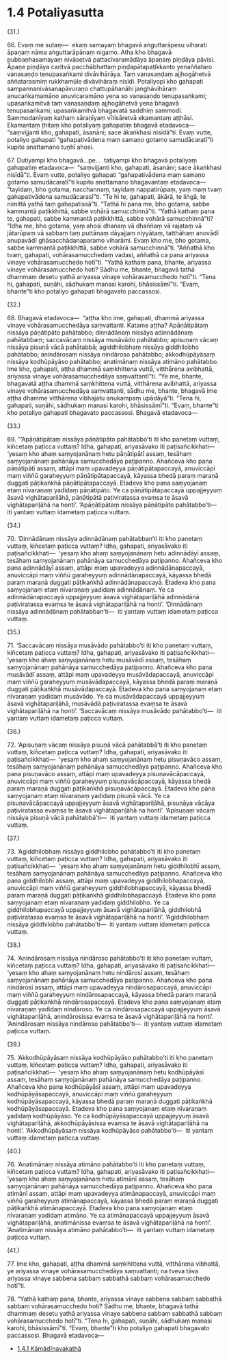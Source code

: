 # 1.4 Potaliyasutta

(31.)

66\. Evaṃ me sutaṃ—  ekaṃ samayaṃ bhagavā aṅguttarāpesu viharati āpaṇaṃ nāma aṅguttarāpānaṃ nigamo. Atha kho bhagavā pubbaṇhasamayaṃ nivāsetvā pattacīvaramādāya āpaṇaṃ piṇḍāya pāvisi. Āpaṇe piṇḍāya caritvā pacchābhattaṃ piṇḍapātapaṭikkanto yenaññataro vanasaṇḍo tenupasaṅkami divāvihārāya. Taṃ vanasaṇḍaṃ ajjhogāhetvā aññatarasmiṃ rukkhamūle divāvihāraṃ nisīdi. Potaliyopi kho gahapati sampannanivāsanapāvuraṇo chattupāhanāhi jaṅghāvihāraṃ anucaṅkamamāno anuvicaramāno yena so vanasaṇḍo tenupasaṅkami; upasaṅkamitvā taṃ vanasaṇḍaṃ ajjhogāhetvā yena bhagavā tenupasaṅkami; upasaṅkamitvā bhagavatā saddhiṃ sammodi. Sammodanīyaṃ kathaṃ sāraṇīyaṃ vītisāretvā ekamantaṃ aṭṭhāsi. Ekamantaṃ ṭhitaṃ kho potaliyaṃ gahapatiṃ bhagavā etadavoca—  “saṃvijjanti kho, gahapati, āsanāni; sace ākaṅkhasi nisīdā”ti. Evaṃ vutte, potaliyo gahapati “gahapativādena maṃ samaṇo gotamo samudācaratī”ti kupito anattamano tuṇhī ahosi.

67\. Dutiyampi kho bhagavā…pe…  tatiyampi kho bhagavā potaliyaṃ gahapatiṃ etadavoca—  “saṃvijjanti kho, gahapati, āsanāni; sace ākaṅkhasi nisīdā”ti. Evaṃ vutte, potaliyo gahapati “gahapativādena maṃ samaṇo gotamo samudācaratī”ti kupito anattamano bhagavantaṃ etadavoca—  “tayidaṃ, bho gotama, nacchannaṃ, tayidaṃ nappatirūpaṃ, yaṃ maṃ tvaṃ gahapativādena samudācarasī”ti. “Te hi te, gahapati, ākārā, te liṅgā, te nimittā yathā taṃ gahapatissā”ti. “Tathā hi pana me, bho gotama, sabbe kammantā paṭikkhittā, sabbe vohārā samucchinnā”ti. “Yathā kathaṃ pana te, gahapati, sabbe kammantā paṭikkhittā, sabbe vohārā samucchinnā”ti? “Idha me, bho gotama, yaṃ ahosi dhanaṃ vā dhaññaṃ vā rajataṃ vā jātarūpaṃ vā sabbaṃ taṃ puttānaṃ dāyajjaṃ niyyātaṃ, tatthāhaṃ anovādī anupavādī ghāsacchādanaparamo viharāmi. Evaṃ kho me, bho gotama, sabbe kammantā paṭikkhittā, sabbe vohārā samucchinnā”ti. “Aññathā kho tvaṃ, gahapati, vohārasamucchedaṃ vadasi, aññathā ca pana ariyassa vinaye vohārasamucchedo hotī”ti. “Yathā kathaṃ pana, bhante, ariyassa vinaye vohārasamucchedo hoti? Sādhu me, bhante, bhagavā tathā dhammaṃ desetu yathā ariyassa vinaye vohārasamucchedo hotī”ti. “Tena hi, gahapati, suṇāhi, sādhukaṃ manasi karohi, bhāsissāmī”ti. “Evaṃ, bhante”ti kho potaliyo gahapati bhagavato paccassosi.

(32.)

68\. Bhagavā etadavoca—  “aṭṭha kho ime, gahapati, dhammā ariyassa vinaye vohārasamucchedāya saṃvattanti. Katame aṭṭha? Apāṇātipātaṃ nissāya pāṇātipāto pahātabbo; dinnādānaṃ nissāya adinnādānaṃ pahātabbaṃ; saccavācaṃ nissāya musāvādo pahātabbo; apisuṇaṃ vācaṃ nissāya pisuṇā vācā pahātabbā; agiddhilobhaṃ nissāya giddhilobho pahātabbo; anindārosaṃ nissāya nindāroso pahātabbo; akkodhūpāyāsaṃ nissāya kodhūpāyāso pahātabbo; anatimānaṃ nissāya atimāno pahātabbo. Ime kho, gahapati, aṭṭha dhammā saṃkhittena vuttā, vitthārena avibhattā, ariyassa vinaye vohārasamucchedāya saṃvattantī”ti. “Ye me, bhante, bhagavatā aṭṭha dhammā saṃkhittena vuttā, vitthārena avibhattā, ariyassa vinaye vohārasamucchedāya saṃvattanti, sādhu me, bhante, bhagavā ime aṭṭha dhamme vitthārena vibhajatu anukampaṃ upādāyā”ti. “Tena hi, gahapati, suṇāhi, sādhukaṃ manasi karohi, bhāsissāmī”ti. “Evaṃ, bhante”ti kho potaliyo gahapati bhagavato paccassosi. Bhagavā etadavoca—

(33.)

69\. “‘Apāṇātipātaṃ nissāya pāṇātipāto pahātabbo’ti iti kho panetaṃ vuttaṃ, kiñcetaṃ paṭicca vuttaṃ? Idha, gahapati, ariyasāvako iti paṭisañcikkhati—  ‘yesaṃ kho ahaṃ saṃyojanānaṃ hetu pāṇātipātī assaṃ, tesāhaṃ saṃyojanānaṃ pahānāya samucchedāya paṭipanno. Ahañceva kho pana pāṇātipātī assaṃ, attāpi maṃ upavadeyya pāṇātipātapaccayā, anuviccāpi maṃ viññū garaheyyuṃ pāṇātipātapaccayā, kāyassa bhedā paraṃ maraṇā duggati pāṭikaṅkhā pāṇātipātapaccayā. Etadeva kho pana saṃyojanaṃ etaṃ nīvaraṇaṃ yadidaṃ pāṇātipāto. Ye ca pāṇātipātapaccayā uppajjeyyuṃ āsavā vighātapariḷāhā, pāṇātipātā paṭiviratassa evaṃsa te āsavā vighātapariḷāhā na honti’. ‘Apāṇātipātaṃ nissāya pāṇātipāto pahātabbo’ti—  iti yantaṃ vuttaṃ idametaṃ paṭicca vuttaṃ.

(34.)

70\. ‘Dinnādānaṃ nissāya adinnādānaṃ pahātabban’ti iti kho panetaṃ vuttaṃ, kiñcetaṃ paṭicca vuttaṃ? Idha, gahapati, ariyasāvako iti paṭisañcikkhati—  ‘yesaṃ kho ahaṃ saṃyojanānaṃ hetu adinnādāyī assaṃ, tesāhaṃ saṃyojanānaṃ pahānāya samucchedāya paṭipanno. Ahañceva kho pana adinnādāyī assaṃ, attāpi maṃ upavadeyya adinnādānapaccayā, anuviccāpi maṃ viññū garaheyyuṃ adinnādānapaccayā, kāyassa bhedā paraṃ maraṇā duggati pāṭikaṅkhā adinnādānapaccayā. Etadeva kho pana saṃyojanaṃ etaṃ nīvaraṇaṃ yadidaṃ adinnādānaṃ. Ye ca adinnādānapaccayā uppajjeyyuṃ āsavā vighātapariḷāhā adinnādānā paṭiviratassa evaṃsa te āsavā vighātapariḷāhā na honti’. ‘Dinnādānaṃ nissāya adinnādānaṃ pahātabban’ti—  iti yantaṃ vuttaṃ idametaṃ paṭicca vuttaṃ.

(35.)

71\. ‘Saccavācaṃ nissāya musāvādo pahātabbo’ti iti kho panetaṃ vuttaṃ, kiñcetaṃ paṭicca vuttaṃ? Idha, gahapati, ariyasāvako iti paṭisañcikkhati—  ‘yesaṃ kho ahaṃ saṃyojanānaṃ hetu musāvādī assaṃ, tesāhaṃ saṃyojanānaṃ pahānāya samucchedāya paṭipanno. Ahañceva kho pana musāvādī assaṃ, attāpi maṃ upavadeyya musāvādapaccayā, anuviccāpi maṃ viññū garaheyyuṃ musāvādapaccayā, kāyassa bhedā paraṃ maraṇā duggati pāṭikaṅkhā musāvādapaccayā. Etadeva kho pana saṃyojanaṃ etaṃ nīvaraṇaṃ yadidaṃ musāvādo. Ye ca musāvādapaccayā uppajjeyyuṃ āsavā vighātapariḷāhā, musāvādā paṭiviratassa evaṃsa te āsavā vighātapariḷāhā na honti’. ‘Saccavācaṃ nissāya musāvādo pahātabbo’ti—  iti yantaṃ vuttaṃ idametaṃ paṭicca vuttaṃ.

(36.)

72\. ‘Apisuṇaṃ vācaṃ nissāya pisuṇā vācā pahātabbā’ti iti kho panetaṃ vuttaṃ, kiñcetaṃ paṭicca vuttaṃ? Idha, gahapati, ariyasāvako iti paṭisañcikkhati—  ‘yesaṃ kho ahaṃ saṃyojanānaṃ hetu pisuṇavāco assaṃ, tesāhaṃ saṃyojanānaṃ pahānāya samucchedāya paṭipanno. Ahañceva kho pana pisuṇavāco assaṃ, attāpi maṃ upavadeyya pisuṇavācāpaccayā, anuviccāpi maṃ viññū garaheyyuṃ pisuṇavācāpaccayā, kāyassa bhedā paraṃ maraṇā duggati pāṭikaṅkhā pisuṇavācāpaccayā. Etadeva kho pana saṃyojanaṃ etaṃ nīvaraṇaṃ yadidaṃ pisuṇā vācā. Ye ca pisuṇavācāpaccayā uppajjeyyuṃ āsavā vighātapariḷāhā, pisuṇāya vācāya paṭiviratassa evaṃsa te āsavā vighātapariḷāhā na honti’. ‘Apisuṇaṃ vācaṃ nissāya pisuṇā vācā pahātabbā’ti—  iti yantaṃ vuttaṃ idametaṃ paṭicca vuttaṃ.

(37.)

73\. ‘Agiddhilobhaṃ nissāya giddhilobho pahātabbo’ti iti kho panetaṃ vuttaṃ, kiñcetaṃ paṭicca vuttaṃ? Idha, gahapati, ariyasāvako iti paṭisañcikkhati—  ‘yesaṃ kho ahaṃ saṃyojanānaṃ hetu giddhilobhī assaṃ, tesāhaṃ saṃyojanānaṃ pahānāya samucchedāya paṭipanno. Ahañceva kho pana giddhilobhī assaṃ, attāpi maṃ upavadeyya giddhilobhapaccayā, anuviccāpi maṃ viññū garaheyyuṃ giddhilobhapaccayā, kāyassa bhedā paraṃ maraṇā duggati pāṭikaṅkhā giddhilobhapaccayā. Etadeva kho pana saṃyojanaṃ etaṃ nīvaraṇaṃ yadidaṃ giddhilobho. Ye ca giddhilobhapaccayā uppajjeyyuṃ āsavā vighātapariḷāhā, giddhilobhā paṭiviratassa evaṃsa te āsavā vighātapariḷāhā na honti’. ‘Agiddhilobhaṃ nissāya giddhilobho pahātabbo’ti—  iti yantaṃ vuttaṃ idametaṃ paṭicca vuttaṃ.

(38.)

74\. ‘Anindārosaṃ nissāya nindāroso pahātabbo’ti iti kho panetaṃ vuttaṃ, kiñcetaṃ paṭicca vuttaṃ? Idha, gahapati, ariyasāvako iti paṭisañcikkhati—  ‘yesaṃ kho ahaṃ saṃyojanānaṃ hetu nindārosī assaṃ, tesāhaṃ saṃyojanānaṃ pahānāya samucchedāya paṭipanno. Ahañceva kho pana nindārosī assaṃ, attāpi maṃ upavadeyya nindārosapaccayā, anuviccāpi maṃ viññū garaheyyuṃ nindārosapaccayā, kāyassa bhedā paraṃ maraṇā duggati pāṭikaṅkhā nindārosapaccayā. Etadeva kho pana saṃyojanaṃ etaṃ nīvaraṇaṃ yadidaṃ nindāroso. Ye ca nindārosapaccayā uppajjeyyuṃ āsavā vighātapariḷāhā, anindārosissa evaṃsa te āsavā vighātapariḷāhā na honti’. ‘Anindārosaṃ nissāya nindāroso pahātabbo’ti—  iti yantaṃ vuttaṃ idametaṃ paṭicca vuttaṃ.

(39.)

75\. ‘Akkodhūpāyāsaṃ nissāya kodhūpāyāso pahātabbo’ti iti kho panetaṃ vuttaṃ, kiñcetaṃ paṭicca vuttaṃ? Idha, gahapati, ariyasāvako iti paṭisañcikkhati—  ‘yesaṃ kho ahaṃ saṃyojanānaṃ hetu kodhūpāyāsī assaṃ, tesāhaṃ saṃyojanānaṃ pahānāya samucchedāya paṭipanno. Ahañceva kho pana kodhūpāyāsī assaṃ, attāpi maṃ upavadeyya kodhūpāyāsapaccayā, anuviccāpi maṃ viññū garaheyyuṃ kodhūpāyāsapaccayā, kāyassa bhedā paraṃ maraṇā duggati pāṭikaṅkhā kodhūpāyāsapaccayā. Etadeva kho pana saṃyojanaṃ etaṃ nīvaraṇaṃ yadidaṃ kodhūpāyāso. Ye ca kodhūpāyāsapaccayā uppajjeyyuṃ āsavā vighātapariḷāhā, akkodhūpāyāsissa evaṃsa te āsavā vighātapariḷāhā na honti’. ‘Akkodhūpāyāsaṃ nissāya kodhūpāyāso pahātabbo’ti—  iti yantaṃ vuttaṃ idametaṃ paṭicca vuttaṃ.

(40.)

76\. ‘Anatimānaṃ nissāya atimāno pahātabbo’ti iti kho panetaṃ vuttaṃ, kiñcetaṃ paṭicca vuttaṃ? Idha, gahapati, ariyasāvako iti paṭisañcikkhati—  ‘yesaṃ kho ahaṃ saṃyojanānaṃ hetu atimānī assaṃ, tesāhaṃ saṃyojanānaṃ pahānāya samucchedāya paṭipanno. Ahañceva kho pana atimānī assaṃ, attāpi maṃ upavadeyya atimānapaccayā, anuviccāpi maṃ viññū garaheyyuṃ atimānapaccayā, kāyassa bhedā paraṃ maraṇā duggati pāṭikaṅkhā atimānapaccayā. Etadeva kho pana saṃyojanaṃ etaṃ nīvaraṇaṃ yadidaṃ atimāno. Ye ca atimānapaccayā uppajjeyyuṃ āsavā vighātapariḷāhā, anatimānissa evaṃsa te āsavā vighātapariḷāhā na honti’. ‘Anatimānaṃ nissāya atimāno pahātabbo’ti—  iti yantaṃ vuttaṃ idametaṃ paṭicca vuttaṃ.

(41.)

77\. Ime kho, gahapati, aṭṭha dhammā saṃkhittena vuttā, vitthārena vibhattā, ye ariyassa vinaye vohārasamucchedāya saṃvattanti; na tveva tāva ariyassa vinaye sabbena sabbaṃ sabbathā sabbaṃ vohārasamucchedo hotī”ti.

78\. “Yathā kathaṃ pana, bhante, ariyassa vinaye sabbena sabbaṃ sabbathā sabbaṃ vohārasamucchedo hoti? Sādhu me, bhante, bhagavā tathā dhammaṃ desetu yathā ariyassa vinaye sabbena sabbaṃ sabbathā sabbaṃ vohārasamucchedo hotī”ti. “Tena hi, gahapati, suṇāhi, sādhukaṃ manasi karohi, bhāsissāmī”ti. “Evaṃ, bhante”ti kho potaliyo gahapati bhagavato paccassosi. Bhagavā etadavoca—

* [1.4.1 Kāmādīnavakathā](1.4/1.4.1.md)
